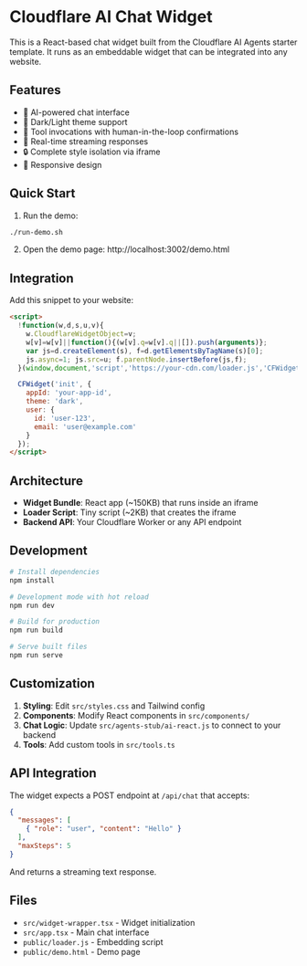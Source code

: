# Cloudflare AI Chat Widget

This is a React-based chat widget built from the Cloudflare AI Agents starter template. It runs as an embeddable widget that can be integrated into any website.

## Features

- 🤖 AI-powered chat interface
- 🎨 Dark/Light theme support
- 🔧 Tool invocations with human-in-the-loop confirmations
- 💬 Real-time streaming responses
- 🔒 Complete style isolation via iframe
- 📱 Responsive design

## Quick Start

1. Run the demo:
```bash
./run-demo.sh
```

2. Open the demo page: http://localhost:3002/demo.html

## Integration

Add this snippet to your website:

```html
<script>
  !function(w,d,s,u,v){
    w.CloudflareWidgetObject=v;
    w[v]=w[v]||function(){(w[v].q=w[v].q||[]).push(arguments)};
    var js=d.createElement(s), f=d.getElementsByTagName(s)[0];
    js.async=1; js.src=u; f.parentNode.insertBefore(js,f);
  }(window,document,'script','https://your-cdn.com/loader.js','CFWidget');

  CFWidget('init', { 
    appId: 'your-app-id',
    theme: 'dark',
    user: { 
      id: 'user-123', 
      email: 'user@example.com' 
    }
  });
</script>
```

## Architecture

- **Widget Bundle**: React app (~150KB) that runs inside an iframe
- **Loader Script**: Tiny script (~2KB) that creates the iframe
- **Backend API**: Your Cloudflare Worker or any API endpoint

## Development

```bash
# Install dependencies
npm install

# Development mode with hot reload
npm run dev

# Build for production
npm run build

# Serve built files
npm run serve
```

## Customization

1. **Styling**: Edit `src/styles.css` and Tailwind config
2. **Components**: Modify React components in `src/components/`
3. **Chat Logic**: Update `src/agents-stub/ai-react.js` to connect to your backend
4. **Tools**: Add custom tools in `src/tools.ts`

## API Integration

The widget expects a POST endpoint at `/api/chat` that accepts:

```json
{
  "messages": [
    { "role": "user", "content": "Hello" }
  ],
  "maxSteps": 5
}
```

And returns a streaming text response.

## Files

- `src/widget-wrapper.tsx` - Widget initialization
- `src/app.tsx` - Main chat interface
- `public/loader.js` - Embedding script
- `public/demo.html` - Demo page 
